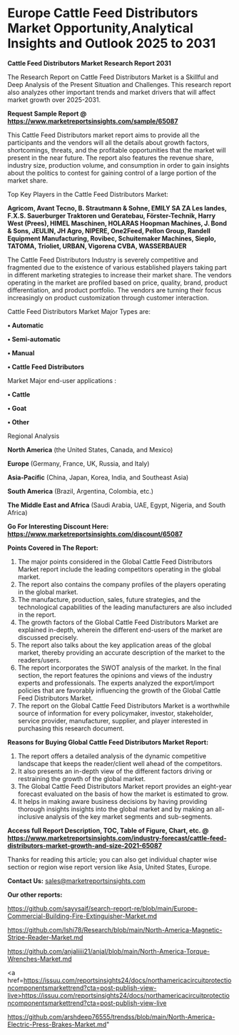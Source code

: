 # Europe Cattle Feed Distributors Market Opportunity,Analytical Insights and Outlook 2025 to 2031

<strong>Cattle Feed Distributors Market Research Report 2031</strong>

The Research Report on Cattle Feed Distributors Market is a Skillful and Deep Analysis of the Present Situation and Challenges. This research report also analyzes other important trends and market drivers that will affect market growth over 2025-2031.

<strong>Request Sample Report @ <a href=https://www.marketreportsinsights.com/sample/65087>https://www.marketreportsinsights.com/sample/65087</a></strong>

This Cattle Feed Distributors market report aims to provide all the participants and the vendors will all the details about growth factors, shortcomings, threats, and the profitable opportunities that the market will present in the near future. The report also features the revenue share, industry size, production volume, and consumption in order to gain insights about the politics to contest for gaining control of a large portion of the market share.

Top Key Players in the Cattle Feed Distributors Market:

<strong>Agricom, Avant Tecno, B. Strautmann & Sohne, EMILY SA ZA Les landes, F.X.S. Sauerburger Traktoren und Geratebau, Förster-Technik, Harry West (Prees), HIMEL Maschinen, HOLARAS Hoopman Machines, J. Bond & Sons, JEULIN, JH Agro, NIPERE, One2Feed, Pellon Group, Randell Equipment Manufacturing, Rovibec, Schuitemaker Machines, Sieplo, TATOMA, Trioliet, URBAN, Vigorena CVBA, WASSERBAUER</strong>

The Cattle Feed Distributors Industry is severely competitive and fragmented due to the existence of various established players taking part in different marketing strategies to increase their market share. The vendors operating in the market are profiled based on price, quality, brand, product differentiation, and product portfolio. The vendors are turning their focus increasingly on product customization through customer interaction.

Cattle Feed Distributors Market Major Types are:

<strong>• Automatic

• Semi-automatic

• Manual

• Cattle Feed Distributors</strong>

Market Major end-user applications :

<strong>• Cattle

• Goat

• Other</strong>

Regional Analysis

</u><strong><b>North America</b></strong> (the United States, Canada, and Mexico)

<strong><b>Europe </b></strong>(Germany, France, UK, Russia, and Italy)

<strong><b>Asia-Pacific</b></strong> (China, Japan, Korea, India, and Southeast Asia)

<strong><b>South America</b></strong> (Brazil, Argentina, Colombia, etc.)

<strong><b>The Middle East and Africa</b></strong> (Saudi Arabia, UAE, Egypt, Nigeria, and South Africa)

<strong>Go For Interesting Discount Here: <a href=https://www.marketreportsinsights.com/discount/65087>https://www.marketreportsinsights.com/discount/65087</a></strong>

<strong>Points Covered in The Report:</strong>
<ol>
  <li>The major points considered in the Global Cattle Feed Distributors Market report include the leading competitors operating in the global market.</li>
  <li>The report also contains the company profiles of the players operating in the global market.</li>
  <li>The manufacture, production, sales, future strategies, and the technological capabilities of the leading manufacturers are also included in the report.</li>
  <li>The growth factors of the Global Cattle Feed Distributors Market are explained in-depth, wherein the different end-users of the market are discussed precisely.</li>
  <li>The report also talks about the key application areas of the global market, thereby providing an accurate description of the market to the readers/users.</li>
  <li>The report incorporates the SWOT analysis of the market. In the final section, the report features the opinions and views of the industry experts and professionals. The experts analyzed the export/import policies that are favorably influencing the growth of the Global Cattle Feed Distributors Market.</li>
  <li>The report on the Global Cattle Feed Distributors Market is a worthwhile source of information for every policymaker, investor, stakeholder, service provider, manufacturer, supplier, and player interested in purchasing this research document.</li>
</ol>
<strong>Reasons for Buying Global Cattle Feed Distributors Market Report:</strong>

<ol>
  <li>The report offers a detailed analysis of the dynamic competitive landscape that keeps the reader/client well ahead of the competitors.</li>
  <li>It also presents an in-depth view of the different factors driving or restraining the growth of the global market.</li>
  <li>The Global Cattle Feed Distributors Market report provides an eight-year forecast evaluated on the basis of how the market is estimated to grow.</li>
  <li>It helps in making aware business decisions by having providing thorough insights insights into the global market and by making an all-inclusive analysis of the key market segments and sub-segments.</li>
</ol>
<strong>Access full Report Description, TOC, Table of Figure, Chart, etc. @ <a href=https://www.marketreportsinsights.com/industry-forecast/cattle-feed-distributors-market-growth-and-size-2021-65087>https://www.marketreportsinsights.com/industry-forecast/cattle-feed-distributors-market-growth-and-size-2021-65087</a></strong>


Thanks for reading this article; you can also get individual chapter wise section or region wise report version like Asia, United States, Europe.

<strong>Contact Us:</strong>
sales@marketreportsinsights.com

<strong>Our other reports:</strong>

<a href=https://github.com/sayysaif/search-report-re/blob/main/Europe-Commercial-Building-Fire-Extinguisher-Market.md>https://github.com/sayysaif/search-report-re/blob/main/Europe-Commercial-Building-Fire-Extinguisher-Market.md</a>

<a href=https://github.com/Ishi78/Research/blob/main/North-America-Magnetic-Stripe-Reader-Market.md>https://github.com/Ishi78/Research/blob/main/North-America-Magnetic-Stripe-Reader-Market.md</a>

<a href=https://github.com/anjaliiii21/anjal/blob/main/North-America-Torque-Wrenches-Market.md>https://github.com/anjaliiii21/anjal/blob/main/North-America-Torque-Wrenches-Market.md</a>

<a href=https://issuu.com/reportsinsights24/docs/northamericacircuitprotectioncomponentsmarkettrend?cta=post-publish-view-live>https://issuu.com/reportsinsights24/docs/northamericacircuitprotectioncomponentsmarkettrend?cta=post-publish-view-live</a>

<a href=https://github.com/arshdeep76555/trendss/blob/main/North-America-Electric-Press-Brakes-Market.md>https://github.com/arshdeep76555/trendss/blob/main/North-America-Electric-Press-Brakes-Market.md</a>"
